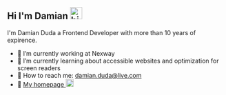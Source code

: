 ## Hi I'm Damian <img src="https://user-images.githubusercontent.com/1303154/88677602-1635ba80-d120-11ea-84d8-d263ba5fc3c0.gif" width="28px" height="28px" alt="hi">

I'm Damian Duda a Frontend Developer with more than 10 years of expirence.

- 🔭 I’m currently working at Nexway
- 🌱 I’m currently learning about accessible websites and optimization for screen readers
- :e-mail: How to reach me: damian.duda@live.com
- :link: [My homepage <img src="https://avatars.githubusercontent.com/u/1925080?s=96&v=4" width="18px" height="18px" alt="Link" />](https://balmor.github.io/)

<!-- #### Technologies -->

<!--
**balmor/balmor** is a ✨ _special_ ✨ repository because its `README.md` (this file) appears on your GitHub profile.

Here are some ideas to get you started:

- 🔭 I’m currently working on ...
- 🌱 I’m currently learning ...
- 👯 I’m looking to collaborate on ...
- 🤔 I’m looking for help with ...
- 💬 Ask me about ...
- 📫 How to reach me: ...
- 😄 Pronouns: ...
- ⚡ Fun fact: ...
-->
